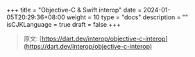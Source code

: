 +++
title = "Objective-C & Swift interop"
date = 2024-01-05T20:29:36+08:00
weight = 10
type = "docs"
description = ""
isCJKLanguage = true
draft = false
+++

> 原文: [https://dart.dev/interop/objective-c-interop](https://dart.dev/interop/objective-c-interop)
